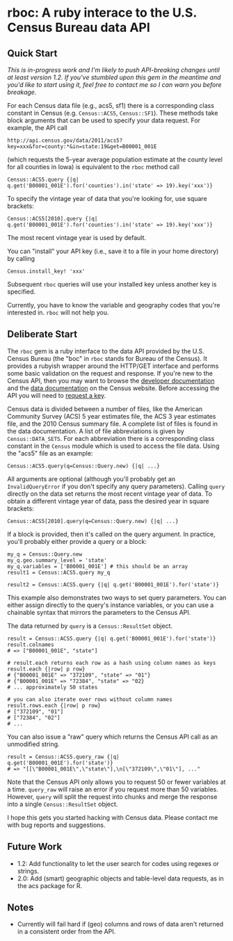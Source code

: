 # rboc: A ruby interace to the U.S. Census Bureau data API

## Quick Start

*This is in-progress work and I'm likely to push API-breaking changes until at least version 1.2. If you've stumbled upon this gem in the meantime and you'd like to start using it, feel free to contact me so I can warn you before breakage.*

For each Census data file (e.g., acs5, sf1) there is a corresponding class constant in Census (e.g. `Census::ACS5`, `Census::SF1`). These methods take block arguments that can be used to specify your data request. For example, the API call

    http://api.census.gov/data/2011/acs5?key=xxx&for=county:*&in=state:19&get=B00001_001E

(which requests the 5-year average population estimate at the county level for all counties in Iowa) is equivalent to the `rboc` method call

    Census::ACS5.query {|q| q.get('B00001_001E').for('counties').in('state' => 19).key('xxx')}

To specify the vintage year of data that you're looking for, use square brackets:

    Census::ACS5[2010].query {|q| q.get('B00001_001E').for('counties').in('state' => 19).key('xxx')}

The most recent vintage year is used by default.

You can "install" your API key (i.e., save it to a file in your home directory) by calling

    Census.install_key! 'xxx'

Subsequent `rboc` queries will use your installed key unless another key is specified.

Currently, you have to know the variable and geography codes that you're interested in. `rboc` will not help you.

## Deliberate Start

The `rboc` gem is a ruby interface to the data API provided by the U.S. Census Bureau (the "boc" in `rboc` stands for Bureau of the Census). It provides a rubyish wrapper around the HTTP/GET interface and performs some basic validation on the request and response. If you're new to the Census API, then you may want to browse the [developer documentation](http://www.census.gov/developers/) and the [data documentation](http://www.census.gov/developers/data/) on the Census website. Before accessing the API you will need to [request a key](http://www.census.gov/developers/tos/key_request.html).

Census data is divided between a number of files, like the American Community Survey (ACS) 5 year estimates file, the ACS 3 year estimates file, and the 2010 Census summary file. A complete list of files is found in the data documentation. A list of file abbreviations is given by `Census::DATA_SETS`. For each abbreviation there is a corresponding class constant in the `Census` module which is used to access the file data. Using the "acs5" file as an example:

    Census::ACS5.query(q=Census::Query.new) {|q| ...}

All arguments are optional (although you'll probably get an `InvalidQueryError` if you don't specify any query parameters). Calling `query` directly on the data set returns the most recent vintage year of data. To obtain a different vintage year of data, pass the desired year in square brackets:

    Census::ACS5[2010].query(q=Census::Query.new) {|q| ...}

If a block is provided, then it's called on the query argument. In practice, you'll probably either provide a query or a block:

    my_q = Census::Query.new
    my_q.geo.summary_level = 'state'
    my_q.variables = ['B00001_001E'] # this should be an array
    result1 = Census::ACS5.query my_q

    result2 = Census::ACS5.query {|q| q.get('B00001_001E').for('state')}

This example also demonstrates two ways to set query parameters. You can either assign directly to the query's instance variables, or you can use a chainable syntax that mirrors the parameters to the Census API.

The data returned by `query` is a `Census::ResultSet` object.

    result = Census::ACS5.query {|q| q.get('B00001_001E').for('state')}
    result.colnames
    # => ["B00001_001E", "state"]

    # result.each returns each row as a hash using column names as keys
    result.each {|row| p row}
    # {"B00001_001E" => "372109", "state" => "01"}
    # {"B00001_001E" => "72384", "state" => "02}
    # ... approximately 50 states

    # you can also iterate over rows without column names
    result.rows.each {|row| p row}
    # ["372109", "01"]
    # ["72384", "02"]
    # ...

You can also issue a "raw" query which returns the Census API call as an unmodified string.

    result = Census::ACS5.query_raw {|q| q.get('B00001_001E').for('state')}
    # => "[[\"B00001_001E\",\"state\"],\n[\"372109\",\"01\"], ..."

Note that the Census API only allows you to request 50 or fewer variables at a time. `query_raw` will raise an error if you request more than 50 variables. However, `query` will split the request into chunks and merge the response into a single `Census::ResultSet` object.

I hope this gets you started hacking with Census data. Please contact me with bug reports and suggestions.

## Future Work

* 1.2: Add functionality to let the user search for codes using regexes or strings.
* 2.0: Add (smart) geographic objects and table-level data requests, as in the acs package for R.

## Notes

* Currently will fail hard if (geo) columns and rows of data aren't returned in a consistent order from the API.
